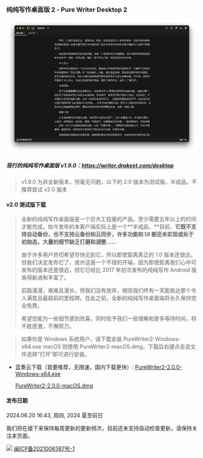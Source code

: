 ### 纯纯写作桌面版 2 - Pure Writer Desktop 2

![Preview](/images/desktop2dark.png)

##### 现行的纯纯写作桌面版 v1.9.0：https://writer.drakeet.com/desktop

> v1.9.0 为非全新版本，但毫无问题，以下的 2.0 版本为测试版，半成品，不推荐尝试 v2.0 版本

#### v2.0 测试版下载

> 全新的纯纯写作桌面版是一个巨大工程量的产品，至少需要五年以上的时间才能完成，如今发布的本客户端实际上是一个**半成品，**目前，**它既不支持自动备份，也不支持云备份和云同步，许多功能和 UI 都还未实现或处于初始态，大量的细节缺乏打磨和调整……**
>
> 由于许多用户热切希望尽快见到它，所以即使距离真正的 1.0 版本还很远，但我们决定发布它了，或许这是一个不错的开端，因为即使距离我们心中可发布的版本还差很远，但它已经比 2017 年初次发布的纯纯写作 Android 版来得新进和丰富了。
>
> 前路漫漫，艰难且漫长，但我们没有放弃，相信我们终有一天能抵达那个令人满意且最超前的里程碑。在此之前，全新的纯纯写作桌面端将长久保持完全免费。
>
> 希望您能为一些细节感到欣喜，同时给予我们一些理解和更多等待时间，将不胜感激，不懈努力。



> 如果你是 Windows 系统用户，请下载安装 PureWriter2-Windows-x64.exe
> macOS 则使用 PureWriter2-macOS.dmg，下载后右键点击该文件选择“打开”即可进行安装。

- 蓝奏云下载（首要推荐，无限速，国内下载更快）:
  [PureWriter2-2.0.0-Windows-x64.exe](https://drakeet.lanzouj.com/ix3OA22abpzg)

  [PureWriter2-2.0.0-macOS.dmg](https://drakeet.lanzouj.com/i0CwU22abodi)



#### 发布日期

2024.06.20 16:43, 周四, 2024 夏至前日

我们将在接下来保持每周更新的更新频次，目前还未支持自动检查更新，请保持关注本页面。



<img src="https://img.alicdn.com/tfs/TB1..50QpXXXXX7XpXXXXXXXXXX-40-40.png" width=22 /> [闽ICP备2021006387号-1](https://beian.miit.gov.cn/)
